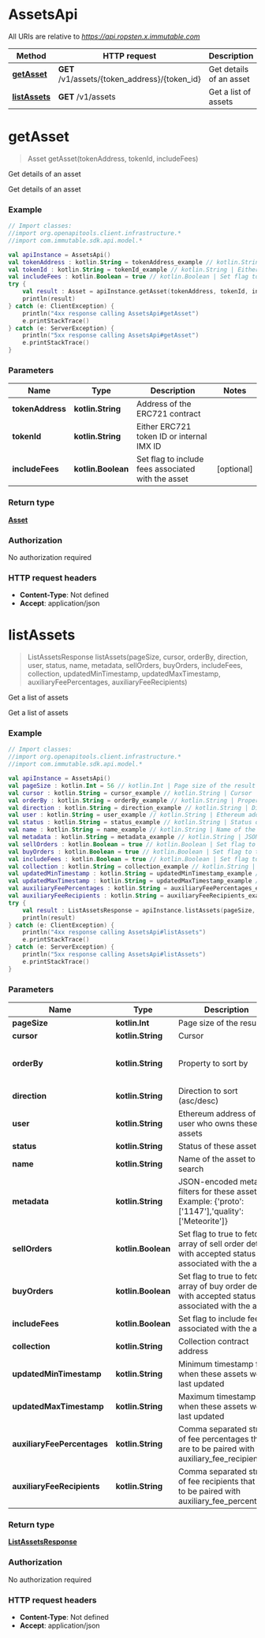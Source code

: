 # AssetsApi

All URIs are relative to *https://api.ropsten.x.immutable.com*

Method | HTTP request | Description
------------- | ------------- | -------------
[**getAsset**](AssetsApi.md#getAsset) | **GET** /v1/assets/{token_address}/{token_id} | Get details of an asset
[**listAssets**](AssetsApi.md#listAssets) | **GET** /v1/assets | Get a list of assets


<a name="getAsset"></a>
# **getAsset**
> Asset getAsset(tokenAddress, tokenId, includeFees)

Get details of an asset

Get details of an asset

### Example
```kotlin
// Import classes:
//import org.openapitools.client.infrastructure.*
//import com.immutable.sdk.api.model.*

val apiInstance = AssetsApi()
val tokenAddress : kotlin.String = tokenAddress_example // kotlin.String | Address of the ERC721 contract
val tokenId : kotlin.String = tokenId_example // kotlin.String | Either ERC721 token ID or internal IMX ID
val includeFees : kotlin.Boolean = true // kotlin.Boolean | Set flag to include fees associated with the asset
try {
    val result : Asset = apiInstance.getAsset(tokenAddress, tokenId, includeFees)
    println(result)
} catch (e: ClientException) {
    println("4xx response calling AssetsApi#getAsset")
    e.printStackTrace()
} catch (e: ServerException) {
    println("5xx response calling AssetsApi#getAsset")
    e.printStackTrace()
}
```

### Parameters

Name | Type | Description  | Notes
------------- | ------------- | ------------- | -------------
 **tokenAddress** | **kotlin.String**| Address of the ERC721 contract |
 **tokenId** | **kotlin.String**| Either ERC721 token ID or internal IMX ID |
 **includeFees** | **kotlin.Boolean**| Set flag to include fees associated with the asset | [optional]

### Return type

[**Asset**](Asset.md)

### Authorization

No authorization required

### HTTP request headers

 - **Content-Type**: Not defined
 - **Accept**: application/json

<a name="listAssets"></a>
# **listAssets**
> ListAssetsResponse listAssets(pageSize, cursor, orderBy, direction, user, status, name, metadata, sellOrders, buyOrders, includeFees, collection, updatedMinTimestamp, updatedMaxTimestamp, auxiliaryFeePercentages, auxiliaryFeeRecipients)

Get a list of assets

Get a list of assets

### Example
```kotlin
// Import classes:
//import org.openapitools.client.infrastructure.*
//import com.immutable.sdk.api.model.*

val apiInstance = AssetsApi()
val pageSize : kotlin.Int = 56 // kotlin.Int | Page size of the result
val cursor : kotlin.String = cursor_example // kotlin.String | Cursor
val orderBy : kotlin.String = orderBy_example // kotlin.String | Property to sort by
val direction : kotlin.String = direction_example // kotlin.String | Direction to sort (asc/desc)
val user : kotlin.String = user_example // kotlin.String | Ethereum address of the user who owns these assets
val status : kotlin.String = status_example // kotlin.String | Status of these assets
val name : kotlin.String = name_example // kotlin.String | Name of the asset to search
val metadata : kotlin.String = metadata_example // kotlin.String | JSON-encoded metadata filters for these asset. Example: {'proto':['1147'],'quality':['Meteorite']}
val sellOrders : kotlin.Boolean = true // kotlin.Boolean | Set flag to true to fetch an array of sell order details with accepted status associated with the asset
val buyOrders : kotlin.Boolean = true // kotlin.Boolean | Set flag to true to fetch an array of buy order details  with accepted status associated with the asset
val includeFees : kotlin.Boolean = true // kotlin.Boolean | Set flag to include fees associated with the asset
val collection : kotlin.String = collection_example // kotlin.String | Collection contract address
val updatedMinTimestamp : kotlin.String = updatedMinTimestamp_example // kotlin.String | Minimum timestamp for when these assets were last updated
val updatedMaxTimestamp : kotlin.String = updatedMaxTimestamp_example // kotlin.String | Maximum timestamp for when these assets were last updated
val auxiliaryFeePercentages : kotlin.String = auxiliaryFeePercentages_example // kotlin.String | Comma separated string of fee percentages that are to be paired with auxiliary_fee_recipients
val auxiliaryFeeRecipients : kotlin.String = auxiliaryFeeRecipients_example // kotlin.String | Comma separated string of fee recipients that are to be paired with auxiliary_fee_percentages
try {
    val result : ListAssetsResponse = apiInstance.listAssets(pageSize, cursor, orderBy, direction, user, status, name, metadata, sellOrders, buyOrders, includeFees, collection, updatedMinTimestamp, updatedMaxTimestamp, auxiliaryFeePercentages, auxiliaryFeeRecipients)
    println(result)
} catch (e: ClientException) {
    println("4xx response calling AssetsApi#listAssets")
    e.printStackTrace()
} catch (e: ServerException) {
    println("5xx response calling AssetsApi#listAssets")
    e.printStackTrace()
}
```

### Parameters

Name | Type | Description  | Notes
------------- | ------------- | ------------- | -------------
 **pageSize** | **kotlin.Int**| Page size of the result | [optional]
 **cursor** | **kotlin.String**| Cursor | [optional]
 **orderBy** | **kotlin.String**| Property to sort by | [optional] [enum: updated_at, name]
 **direction** | **kotlin.String**| Direction to sort (asc/desc) | [optional]
 **user** | **kotlin.String**| Ethereum address of the user who owns these assets | [optional]
 **status** | **kotlin.String**| Status of these assets | [optional]
 **name** | **kotlin.String**| Name of the asset to search | [optional]
 **metadata** | **kotlin.String**| JSON-encoded metadata filters for these asset. Example: {&#39;proto&#39;:[&#39;1147&#39;],&#39;quality&#39;:[&#39;Meteorite&#39;]} | [optional]
 **sellOrders** | **kotlin.Boolean**| Set flag to true to fetch an array of sell order details with accepted status associated with the asset | [optional]
 **buyOrders** | **kotlin.Boolean**| Set flag to true to fetch an array of buy order details  with accepted status associated with the asset | [optional]
 **includeFees** | **kotlin.Boolean**| Set flag to include fees associated with the asset | [optional]
 **collection** | **kotlin.String**| Collection contract address | [optional]
 **updatedMinTimestamp** | **kotlin.String**| Minimum timestamp for when these assets were last updated | [optional]
 **updatedMaxTimestamp** | **kotlin.String**| Maximum timestamp for when these assets were last updated | [optional]
 **auxiliaryFeePercentages** | **kotlin.String**| Comma separated string of fee percentages that are to be paired with auxiliary_fee_recipients | [optional]
 **auxiliaryFeeRecipients** | **kotlin.String**| Comma separated string of fee recipients that are to be paired with auxiliary_fee_percentages | [optional]

### Return type

[**ListAssetsResponse**](ListAssetsResponse.md)

### Authorization

No authorization required

### HTTP request headers

 - **Content-Type**: Not defined
 - **Accept**: application/json

